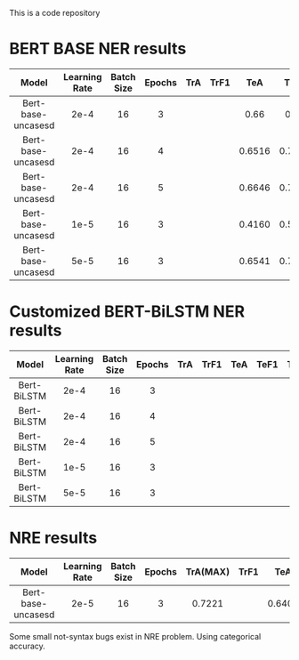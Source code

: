 This is a code repository

# BERT BASE NER results

|Model              |Learning Rate  |Batch Size |Epochs |TrA    |TrF1   |TeA    |TeF1   |Time       |device   |framework|
|:--:               |:--:           |:--:       |:--:   |:--:   |:--:   |:--:   |:--:   |:--:       |:--:     |:--:     |
|Bert-base-uncasesd |2e-4           |16         |3      |       |       |0.66   |0.78   |           |M3       |pytorch  |
|Bert-base-uncasesd |2e-4           |16         |4      |       |       |0.6516 |0.7773 |25m54.8s   |RTX4060Ti16G|pytorch|
|Bert-base-uncasesd |2e-4           |16         |5      |       |       |0.6646 |0.7832 |21m3.1s    |RTX4060Ti16G|pytorch|
|Bert-base-uncasesd |1e-5           |16         |3      |       |       |0.4160 |0.5503 |17m46.5s   |RTX4060Ti16G|pytorch|
|Bert-base-uncasesd |5e-5           |16         |3      |       |       |0.6541 |0.7800 |17m56.8s   |RTX4060Ti16G|pytorch|

# Customized BERT-BiLSTM NER results
|Model      |Learning Rate  |Batch Size |Epochs |TrA    |TrF1   |TeA    |TeF1   |Time       |device   |framework|
|:--:       |:--:           |:--:       |:--:   |:--:   |:--:   |:--:   |:--:   |:--:       |:--:     |:--:     |
|Bert-BiLSTM|2e-4           |16         |3      |       |       |       |       |           |M3       |pytorch  |
|Bert-BiLSTM|2e-4           |16         |4      |       |       |       |       |           |M3       |pytorch  |
|Bert-BiLSTM|2e-4           |16         |5      |       |       |       |       |           |M3       |pytorch  |
|Bert-BiLSTM|1e-5           |16         |3      |       |       |       |       |           |M3       |pytorch  |
|Bert-BiLSTM|5e-5           |16         |3      |       |       |       |       |           |M3       |pytorch  |

# NRE results

|Model              |Learning Rate  |Batch Size |Epochs |TrA(MAX)|TrF1   |TeA    |TeF1   |Time       |device   |framework|
|:--:               |:--:           |:--:       |:--:   |:--:   |:--:   |:--:   |:--:   |:--:       |:--:     |:--:     |
|Bert-base-uncasesd |2e-5           |16         |3      |0.7221 |       |0.6408 |       |5m26.3s|RTX4060Ti16G|tensorflow|

Some small not-syntax bugs exist in NRE problem. Using categorical accuracy.
